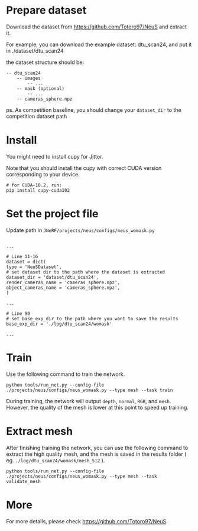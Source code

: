 # Prepare dataset

Download the dataset from https://github.com/Totoro97/NeuS and extract it.

For example, you can download the example dataset: dtu_scan24, and put it in ./dataset/dtu_scan24

the dataset structure should be: 

```
-- dtu_scan24
    -- images
        -- ...
    -- mask (optional)
        -- ...
    -- cameras_sphere.npz
```


ps. As competition baseline, you should change your `dataset_dir` to the competition dataset path

# Install

You might need to install cupy for Jittor. 

Note that you should install the cupy with correct CUDA version corresponding to your device. 

```
# for CUDA-10.2, run: 
pip install cupy-cuda102
```

# Set the project file

Update path in `JNeRF/projects/neus/configs/neus_womask.py`

```

...

# Line 11-16
dataset = dict(
type = 'NeuSDataset',
# set dataset dir to the path where the dataset is extracted
dataset_dir = 'dataset/dtu_scan24',
render_cameras_name = 'cameras_sphere.npz',
object_cameras_name = 'cameras_sphere.npz',
)

...

# Line 90
# set base_exp_dir to the path where you want to save the results
base_exp_dir = './log/dtu_scan24/womask'

...

```


# Train

Use the following command to train the network.
```
python tools/run_net.py --config-file ./projects/neus/configs/neus_womask.py --type mesh --task train
```

During training, the network will output `depth`, `normal`, `RGB`, and `mesh`. However, the quality of the mesh is lower at this point to speed up training.

# Extract mesh

After finishing training the network, you can use the following command to extract the high quality mesh, and the mesh is saved in the results folder ( eg. `./log/dtu_scan24/womask/mesh_512` ).
```
python tools/run_net.py --config-file ./projects/neus/configs/neus_womask.py --type mesh --task validate_mesh
```

# More

For more details, please check https://github.com/Totoro97/NeuS.
